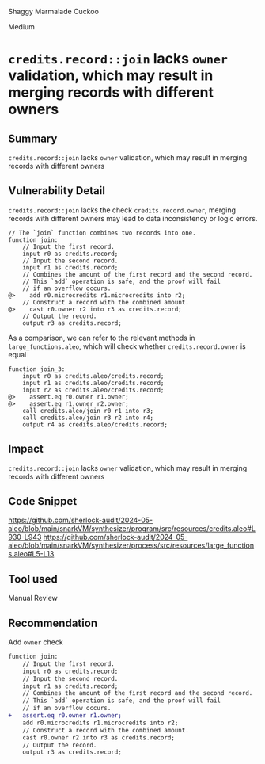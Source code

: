 Shaggy Marmalade Cuckoo

Medium

# `credits.record::join` lacks `owner` validation, which may result in merging records with different owners

## Summary
`credits.record::join` lacks `owner` validation, which may result in merging records with different owners
## Vulnerability Detail
`credits.record::join` lacks the check `credits.record.owner`, merging records with different owners may lead to data inconsistency or logic errors.
```aleo
// The `join` function combines two records into one.
function join:
    // Input the first record.
    input r0 as credits.record;
    // Input the second record.
    input r1 as credits.record;
    // Combines the amount of the first record and the second record.
    // This `add` operation is safe, and the proof will fail
    // if an overflow occurs.
@>    add r0.microcredits r1.microcredits into r2;
    // Construct a record with the combined amount.
@>    cast r0.owner r2 into r3 as credits.record;
    // Output the record.
    output r3 as credits.record;
```
As a comparison, we can refer to the relevant methods in `large_functions.aleo`, which will check whether `credits.record.owner` is equal
```aleo
function join_3:
    input r0 as credits.aleo/credits.record;
    input r1 as credits.aleo/credits.record;
    input r2 as credits.aleo/credits.record;
@>    assert.eq r0.owner r1.owner;
@>    assert.eq r1.owner r2.owner;
    call credits.aleo/join r0 r1 into r3;
    call credits.aleo/join r3 r2 into r4;
    output r4 as credits.aleo/credits.record;
```
## Impact
`credits.record::join` lacks `owner` validation, which may result in merging records with different owners
## Code Snippet
https://github.com/sherlock-audit/2024-05-aleo/blob/main/snarkVM/synthesizer/program/src/resources/credits.aleo#L930-L943
https://github.com/sherlock-audit/2024-05-aleo/blob/main/snarkVM/synthesizer/process/src/resources/large_functions.aleo#L5-L13
## Tool used

Manual Review

## Recommendation
Add `owner` check
```diff
function join:
    // Input the first record.
    input r0 as credits.record;
    // Input the second record.
    input r1 as credits.record;
    // Combines the amount of the first record and the second record.
    // This `add` operation is safe, and the proof will fail
    // if an overflow occurs.
+   assert.eq r0.owner r1.owner;
    add r0.microcredits r1.microcredits into r2;
    // Construct a record with the combined amount.
    cast r0.owner r2 into r3 as credits.record;
    // Output the record.
    output r3 as credits.record;
```
